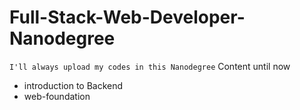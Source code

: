 # Full-Stack-Web-Developer-Nanodegree
``` I'll always upload my codes in this Nanodegree ```
Content until now 
* introduction to Backend
* web-foundation
